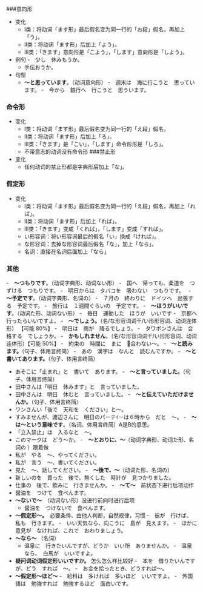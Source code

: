 ###意向形
- 变化
	- I类：将动词「ます形」最后假名变为同一行的「お段」假名，再加上「う」。
	- II类：将动词「ます形」后加上「よう」。
	- III类：「きます」意向形是「こよう」，「します」意向形是「しよう」。
- 例句
	-　少し　休みもうか。	 
	- 手伝おうか。 
- 句型
	- **〜と思っています**。（动词意向形）
		-　週末は　海に行こうと　思っています。
		-　今から　銀行へ　行こうと　思ういます。 
### 命令形
- 变化
  - I类：将动词「ます形」最后假名变为同一行的「え段」假名。
  - II类：将动词「ます形」后加上「ろ」。
  - III类：「きます」是「こい」，「します」命令形形是「しろ」。
  - 不带意志的动词没有命令形
###禁止形
- 变化
	- 任何动词的禁止形都是字典形后加上「な」。
### 假定形  
- 变化
  - I类：将动词「ます形」最后假名变为同一行的「え段」假名，再加上「れば」。
  - II类：将动词「ます形」后加上「れば」。
  - III类：「きます」变成「くれば」，「します」变成「すれば」。
  - い形容词：将い形容词最后的假名「い」换成「ければ」。
  - な形容词：去掉な形容词最后假名「な」，加上「なら」。
  - 名词：直接在名词后面加上「なら」
### 其他
-　**〜つもりです**。（动词字典形、动词ない形） 
	-　国へ　帰っても、柔道を　つずける　つもりです。
	-　明日からは　タバコを　吸わない　つもりです。　
-　**〜予定です**。（动词字典形、名词の）
	-　７月の　終わりに　ドイツへ　出張する　予定です。
	-　旅行は　１週間ぐらいの　予定です。
-　**～ほうがいいです**。（动词た形、动词ない形）
  -　毎日　運動した　ほうが　いいです
  -　京都へ　行ったらいいですよ。
-　**〜でしょう。**（名/な形容词词干/い形形容词、动词连体形）  【可能 80%】
  -　明日は　雨が　降るでしょう。
  -　タワボンさんは　合格する　でしょうか。
-　**かもしれません**。（名/な形容词词干/い形形容词、动词连体形）【可能 50%】
  -　約束の　時間に　まに　合わない〜。
-　**〜と読みます。**（句子、体用言终简）
  -　あの　漢字は　なんと　読むんですか。
-　**～と書いてあります。**（句子、体用言终简）
  - あそこに「止まれ」と　書いて　あります。
-　**〜と言っていました。**（句子、体用言终简）
  - 田中さんは「明日　休みます」と　言っていました。
  - 田中さんは　明日　休むと　言っていました。
-　**〜と伝えていただけませんか。**（句子、体用言终简）
  - ワンさんい「後で　天和を　ください」と〜。
  - すみませんが、渡辺さんに　明日のパーテｲーは６時から　だと　〜。
-　**〜は〜という意味です**。（名词、体用言终简）A是B的意思。
  - 「立入禁止」は　入るなと　〜。
  - このマークは　どう〜か。
-　**〜とおりに、〜**（动词字典形、动词た形、名词の ）跟着做
  - 私が　やる　〜、やってください。
  - 私が　言う　〜、書いてください。
  - 見た　〜、話してください。
-　**〜後で、～**（动词た形、名词の）
  - 新しいのを　買った　後で、無くした　時計が　見つかりました。
  - 仕事の　後で、飲みに　行きませんか。
-　**〜て〜**　前状态下进行后项动作
  - 醤油を　つけて　食べんます。
- **〜ないで〜**　（动词ない形）没进行前向时进行后项
	- 醤油を　つけないで　食べんます。
- **～假定形～。**　必要条件、由他人判断，自然规律，习惯
	-　彼が　行けば、　私も　行きます。
	-　いい天気なら、向こうに　島が　見えます。
	-　ほかに　意見が　なければ、これで　おわりましょう。
- **〜なら〜** （名词）
	- 温泉に　行きたいんですが、どうか　いい所　ありませんか。
	-　温泉なら、　白馬が　いいですよ。 
- **疑问词动词假定形いいですか。** 怎么怎么样比较好
	-　本を　借りたいんですが、どう　すれば　〜。
	-　お金を拾ったとき、どうすれば〜。
- **～假定形〜ほど～**
	-　給料は　多ければ　多いほど　いいですよ。
	-　外国語は　勉強すれば　勉強するほど　面白いです。 

